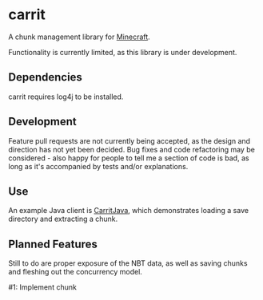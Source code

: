carrit
======

A chunk management library for [Minecraft](http://www.minecraft.net/).

Functionality is currently limited, as this library is under development.

Dependencies
------------
carrit requires log4j to be installed.

Development
-----------
Feature pull requests are not currently being accepted, as the design and
direction has not yet been decided. Bug fixes and code refactoring may be
considered - also happy for people to tell me a section of code is bad, as
long as it's accompanied by tests and/or explanations.

Use
---
An example Java client is [CarritJava](https://github.com/taufiqkh/CarritJava),
which demonstrates loading a save directory and extracting a chunk. 

Planned Features
----------------
Still to do are proper exposure of the NBT data, as well as saving chunks and fleshing out the concurrency model.

#1: Implement chunk